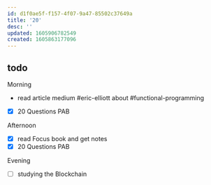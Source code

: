 ```yaml
---
id: d1f0ae5f-f157-4f07-9a47-85502c37649a
title: '20'
desc: ''
updated: 1605906782549
created: 1605863177096
---
```


## todo

Morning
- read article medium #eric-elliott about #functional-programming
- [x] 20 Questions PAB

Afternoon
- [x] read Focus book and get notes
- [x] 20 Questions PAB

Evening
- [ ] studying the Blockchain
